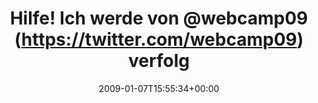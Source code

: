 ---
retweeted: false
source: <a href="http://twitter.com" rel="nofollow">Twitter Web Client</a>
entities:
  hashtags: []
  symbols: []
  user_mentions:
  - name: webcamp09
    screen_name: webcamp09
    indices:
    - '21'
    - '31'
    id_str: '18628011'
    id: '18628011'
  urls: []
display_text_range:
- '0'
- '44'
favorite_count: '0'
id_str: '1102099067'
truncated: false
retweet_count: '0'
id: '1102099067'
created_at: Wed Jan 07 15:55:34 +0000 2009
favorited: false
full_text: Hilfe! Ich werde von [@webcamp09](https://twitter.com/webcamp09) verfolgt...!
lang: de
tags:
- pesos/twitter
date: '2009-01-07T15:55:34+00:00'
src: https://twitter.com/bascht/status/1102099067
original_url: https://twitter.com/bascht/status/1102099067
type: twitter_tweet
text: Hilfe! Ich werde von [@webcamp09](https://twitter.com/webcamp09) verfolgt...!
title: Hilfe! Ich werde von @webcamp09 (https://twitter.com/webcamp09) verfolg

---